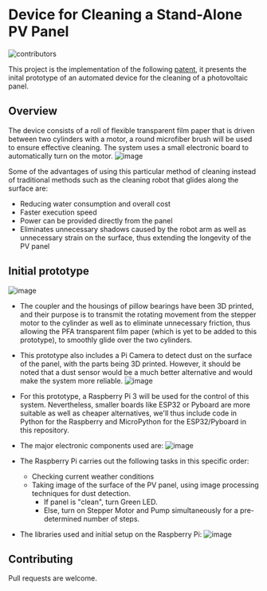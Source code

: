 # Device for Cleaning a Stand-Alone PV Panel
![contributors](https://img.shields.io/badge/Contributors-MOTAHHIR%20Saad%2C%20KERBOUT%20Jihad%2C%20JOUBITI%20Achraf-blue)


This project is the implementation of the following [patent](https://patentimages.storage.googleapis.com/93/82/17/ef07e9b79573fc/WO2022019735A1.pdf), it presents the inital prototype of an automated device for the cleaning of a photovoltaic panel.

## Overview
The device consists of a roll of flexible transparent film paper that is driven between two cylinders with a motor, a round microfiber brush will be used to ensure effective cleaning. The system uses a small electronic board to automatically turn on the motor.
![image](https://user-images.githubusercontent.com/104909670/175542044-dbcd54f2-5720-4575-9115-442805606951.png)

Some of the advantages of using this particular method of cleaning instead of traditional methods such as the cleaning robot that glides along the surface are:
- Reducing water consumption and overall cost
- Faster execution speed
- Power can be provided directly from the panel
- Eliminates unnecessary shadows caused by the robot arm as well as unnecessary strain on the surface, thus extending the longevity of the PV panel

## Initial prototype

![image](https://user-images.githubusercontent.com/104909670/175544868-d23b3f3c-443c-4f05-ac86-9ce1562b4c27.png)

- The coupler and the housings of pillow bearings have been 3D printed, and their purpose is to transmit the rotating movement from the stepper motor to the cylinder as well as to eliminate unnecessary friction, thus allowing the PFA transparent film paper (which is yet to be added to this prototype), to smoothly glide over the two cylinders.
- This prototype also includes a Pi Camera to detect dust on the surface of the panel, with the parts being 3D printed. However, it should be noted that a dust sensor would be a much better alternative and would make the system more reliable.
![image](https://user-images.githubusercontent.com/104909670/175546167-e0917bbd-41c6-43fb-9b59-4ad036a4ec5e.png)
- For this prototype, a Raspberry Pi 3 will be used for the control of this system. Nevertheless, smaller boards like ESP32 or Pyboard are more suitable as well as cheaper alternatives, we'll thus include code in Python for the Raspberry and MicroPython for the ESP32/Pyboard in this repository.
- The major electronic components used are:
![image](https://user-images.githubusercontent.com/104909670/175548463-8444f5e3-caf1-4cca-8b74-e9e2c51aa216.png)
- The Raspberry Pi carries out the following tasks in this specific order:
  - Checking current weather conditions
  - Taking image of the surface of the PV panel, using image processing techniques for dust detection.
    - If panel is "clean", turn Green LED.
    - Else, turn on Stepper Motor and Pump simultaneously for a pre-determined number of steps.

- The libraries used and initial setup on the Raspberry Pi:
![image](https://user-images.githubusercontent.com/104909670/175552228-cc0edcfc-2238-478d-8edf-395a6db231b0.png)



## Contributing
Pull requests are welcome.
